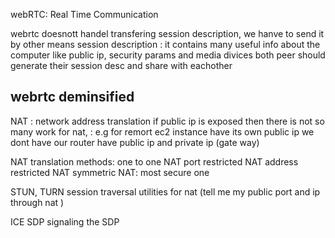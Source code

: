 webRTC: Real Time Communication

webrtc doesnott handel transfering session description, we hanve to send it by other means
session description : it contains many useful info about the computer like public ip, security params and media divices
both peer should generate their session desc and share with eachother

## webrtc deminsified

NAT : network address translation
if public ip is exposed then there is not so many work for nat, : e.g for remort ec2 instance have its own public ip
we dont have our router have public ip and private ip (gate way)

NAT translation methods:
one to one NAT
port restricted NAT
address restricted NAT
symmetric NAT: most secure one

STUN, TURN
session traversal utilities for nat (tell me my public port and ip through nat )

ICE
SDP
signaling the SDP
